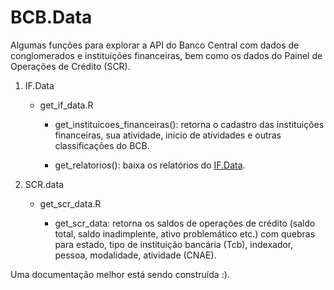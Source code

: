 # BCB.Data

Algumas funções para explorar a API do Banco Central com dados de conglomerados e instituições financeiras, bem como os dados do Painel de Operações de Crédito (SCR).

1.  IF.Data

    -   get_if_data.R

        -   get_instituicoes_financeiras(): retorna o cadastro das instituições financeiras, sua atividade, início de atividades e outras classificações do BCB.

        -   get_relatorios(): baixa os relatórios do [IF.Data](https://www3.bcb.gov.br/ifdata).

2.  SCR.data

    -   get_scr_data.R

        -   get_scr_data: retorna os saldos de operações de crédito (saldo total, saldo inadimplente, ativo problemático etc.) com quebras para estado, tipo de instituição bancária (Tcb), indexador, pessoa, modalidade, atividade (CNAE).

Uma documentação melhor está sendo construída :).
